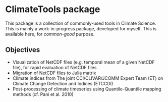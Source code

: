 # ClimateTools package

This package is a collection of commonly-used tools in Climate Science. This is mainly a work-in-progress package, developed for myself. This is available here, for _common-good_ purpose.

## Objectives

* Visualization of NetCDF files (e.g. temporal mean of a given NetCDF file), for rapid evaluation of NetCDF files
* Migration of NetCDF files to Julia matrix
* Climate indices from The joint CCl/CLIVAR/JCOMM Expert Team (ET) on Climate Change Detection and Indices (ETCCDI)
* Post-processing of climate timeseries using Quantile-Quantile mapping methods (cf. Pani et al. 2010)
